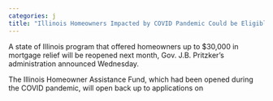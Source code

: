 ```yaml
---
categories: j
title: "Illinois Homeowners Impacted by COVID Pandemic Could be Eligible for Up to 30K in Mortgage Relief"
---
```


A state of Illinois program that offered homeowners up to $30,000 in mortgage relief will be reopened next month, Gov. J.B. Pritzker’s administration announced Wednesday.



The Illinois Homeowner Assistance Fund, which had been opened during the COVID pandemic, will open back up to applications on